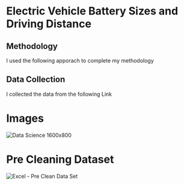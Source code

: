 

# Electric Vehicle Battery Sizes and Driving Distance

## Methodology
I used the following apporach to complete my methodology 

## Data Collection
I collected the data from the following Link

# Images
![Data Science 1600x800](https://github.com/user-attachments/assets/42096426-4281-4741-899a-b9391f34e293)

# Pre Cleaning Dataset
![Excel - Pre Clean Data Set](https://github.com/user-attachments/assets/7a72713d-de46-4950-b2c0-ce975a5b24f8)
